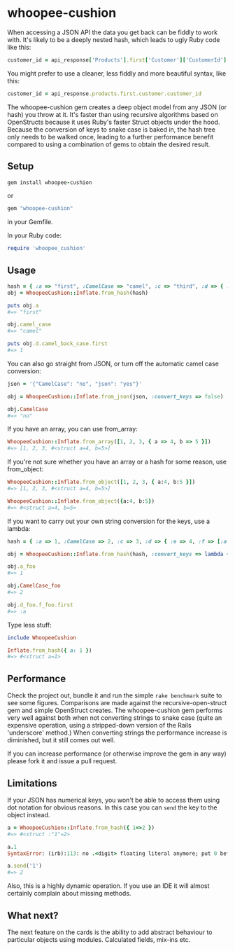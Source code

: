 # whoopee-cushion


When accessing a JSON API the data you get back can be fiddly to work with. It's likely to be a deeply nested hash,
which leads to ugly Ruby code like this:

```ruby
customer_id = api_response['Products'].first['Customer']['CustomerId']
```

You might prefer to use a cleaner, less fiddly and more beautiful syntax, like this:

```ruby
customer_id = api_response.products.first.customer.customer_id
```

The whoopee-cushion gem creates a deep object model from any JSON (or hash) you throw at it. It's faster than using
recursive algorithms based on OpenStructs because it uses Ruby's faster Struct objects under the hood. Because the
conversion of keys to snake case is baked in, the hash tree only needs to be walked once, leading to a further
performance benefit compared to using a combination of gems to obtain the desired result.

## Setup

```ruby
gem install whoopee-cushion
```

or

```ruby
gem "whoopee-cushion"
```

in your Gemfile.

In your Ruby code:

```ruby
require 'whoopee_cushion'
```

## Usage

```ruby
hash = { :a => "first", :CamelCase => "camel", :c => "third", :d => { :e => 4, :camelBackCase => [1, 2, 3, 4, 5] } }
obj = WhoopeeCushion::Inflate.from_hash(hash)

puts obj.a
#=> "first"

obj.camel_case
#=> "camel"

puts obj.d.camel_back_case.first
#=> 1
```

You can also go straight from JSON, or turn off the automatic camel case conversion:

```ruby
json = '{"CamelCase": "no", "json": "yes"}'

obj = WhoopeeCushion::Inflate.from_json(json, :convert_keys => false)

obj.CamelCase
#=> "no"
```

If you have an array, you can use from_array:

```ruby
WhoopeeCushion::Inflate.from_array([1, 2, 3, { a => 4, b => 5 }])
#=> [1, 2, 3, #<struct a=4, b=5>]
```

If you're not sure whether you have an array or a hash for some reason, use from_object:

```ruby
WhoopeeCushion::Inflate.from_object([1, 2, 3, { a:4, b:5 }])
#=> [1, 2, 3, #<struct a=4, b=5>]

WhoopeeCushion::Inflate.from_object({a:4, b:5})
#=> #<struct a=4, b=5>
```

If you want to carry out your own string conversion for the keys, use a lambda:

```ruby
hash = { :a => 1, :CamelCase => 2, :c => 3, :d => { :e => 4, :f => [:a, :b, :c, :d, :e] } }

obj = WhoopeeCushion::Inflate.from_hash(hash, :convert_keys => lambda { |s| "#{s}_foo" })

obj.a_foo
#=> 1

obj.CamelCase_foo
#=> 2

obj.d_foo.f_foo.first
#=> :a
```

Type less stuff:

```ruby
include WhoopeeCushion

Inflate.from_hash({ a: 1 })
#=> #<struct a=1>
```

## Performance

Check the project out, bundle it and run the simple `rake benchmark` suite to see some figures. Comparisons are made
against the recursive-open-struct gem and simple OpenStruct creates. The whoopee-cushion gem performs very well against
both when not converting strings to snake case (quite an expensive operation, using a stripped-down version of the
Rails 'underscore' method.) When converting strings the performance increase is diminished, but it still comes out well.

If you can increase performance (or otherwise improve the gem in any way) please fork it and issue a pull request.

## Limitations

If your JSON has numerical keys, you won't be able to access them using dot notation for obvious reasons. In this case
you can `send` the key to the object instead.

```ruby
a = WhoopeeCushion::Inflate.from_hash({ 1=>2 })
#=> #<struct :"1"=2>

a.1
SyntaxError: (irb):113: no .<digit> floating literal anymore; put 0 before dot

a.send('1')
#=> 2
```

Also, this is a highly dynamic operation. If you use an IDE it will almost certainly complain about missing methods.

## What next?

The next feature on the cards is the ability to add abstract behaviour to particular objects using modules.
Calculated fields, mix-ins etc.

